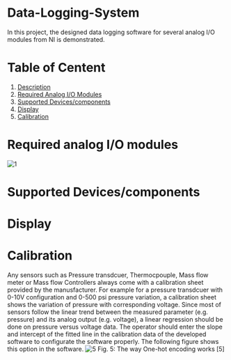# Data-Logging-System
In this project, the designed data logging software for several analog I/O modules from NI is demonstrated.
# Table of Centent
1. [Description](#1)
2. [Required Analog I/O Modules](#2) 
3. [Supported Devices/components](#3)
4. [Display](#4)
5. [Calibration](#5)
<a name="1"></a>


<a name="2"></a>
# Required analog I/O modules
![1](https://user-images.githubusercontent.com/108043716/177007909-15c4b88c-8eb6-4821-aa9d-c43253291346.png)

<a name="3"></a>
# Supported Devices/components

<a name="4"></a>
# Display

<a name="5"></a>
# Calibration
Any sensors such as Pressure transdcuer, Thermocpouple, Mass flow meter or Mass flow Controllers always come with a calibration sheet provided by the manusfacturer. For example for a pressure transdcuer with 0-10V configuration and 0-500 psi pressure variation, a calibration sheet shows the variation of pressure with corresponding voltage. Since most of sensors follow the linear trend between the measured parameter (e.g. pressure) and its analog output (e.g. voltage), a linear regression should be done on pressure versus voltage data.
The operator should enter the slope and intercept of the fitted line in the calibration data of the developed software to configurate the software properly. The following figure shows this option in the software.
![5](https://user-images.githubusercontent.com/108043716/177008468-624c0bcc-eb8f-42d4-b421-67b793c0fa16.png)
Fig. 5: The way One-hot encoding works [5] 
